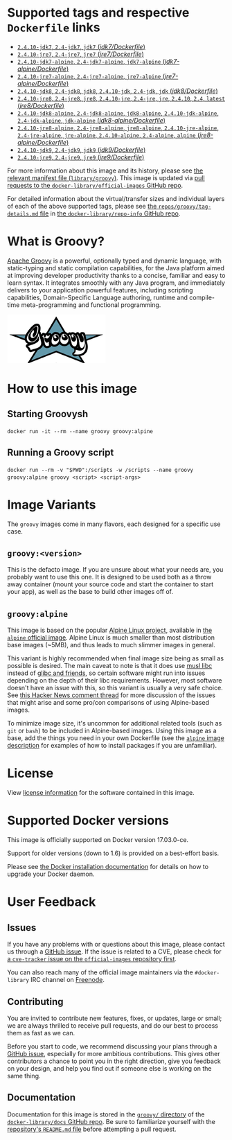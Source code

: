 <!--

********************************************************************************

WARNING:

    DO NOT EDIT "groovy/README.md"

    IT IS AUTO-GENERATED

    (from the other files in "groovy/" combined with a set of templates)

********************************************************************************

-->

# Supported tags and respective `Dockerfile` links

-	[`2.4.10-jdk7`, `2.4-jdk7`, `jdk7` (*jdk7/Dockerfile*)](https://github.com/groovy/docker-groovy/blob/dbc61ddbc286b5847e8778747264e92bcd29c93d/jdk7/Dockerfile)
-	[`2.4.10-jre7`, `2.4-jre7`, `jre7` (*jre7/Dockerfile*)](https://github.com/groovy/docker-groovy/blob/dbc61ddbc286b5847e8778747264e92bcd29c93d/jre7/Dockerfile)
-	[`2.4.10-jdk7-alpine`, `2.4-jdk7-alpine`, `jdk7-alpine` (*jdk7-alpine/Dockerfile*)](https://github.com/groovy/docker-groovy/blob/dbc61ddbc286b5847e8778747264e92bcd29c93d/jdk7-alpine/Dockerfile)
-	[`2.4.10-jre7-alpine`, `2.4-jre7-alpine`, `jre7-alpine` (*jre7-alpine/Dockerfile*)](https://github.com/groovy/docker-groovy/blob/dbc61ddbc286b5847e8778747264e92bcd29c93d/jre7-alpine/Dockerfile)
-	[`2.4.10-jdk8`, `2.4-jdk8`, `jdk8`, `2.4.10-jdk`, `2.4-jdk`, `jdk` (*jdk8/Dockerfile*)](https://github.com/groovy/docker-groovy/blob/dbc61ddbc286b5847e8778747264e92bcd29c93d/jdk8/Dockerfile)
-	[`2.4.10-jre8`, `2.4-jre8`, `jre8`, `2.4.10-jre`, `2.4-jre`, `jre`, `2.4.10`, `2.4`, `latest` (*jre8/Dockerfile*)](https://github.com/groovy/docker-groovy/blob/dbc61ddbc286b5847e8778747264e92bcd29c93d/jre8/Dockerfile)
-	[`2.4.10-jdk8-alpine`, `2.4-jdk8-alpine`, `jdk8-alpine`, `2.4.10-jdk-alpine`, `2.4-jdk-alpine`, `jdk-alpine` (*jdk8-alpine/Dockerfile*)](https://github.com/groovy/docker-groovy/blob/dbc61ddbc286b5847e8778747264e92bcd29c93d/jdk8-alpine/Dockerfile)
-	[`2.4.10-jre8-alpine`, `2.4-jre8-alpine`, `jre8-alpine`, `2.4.10-jre-alpine`, `2.4-jre-alpine`, `jre-alpine`, `2.4.10-alpine`, `2.4-alpine`, `alpine` (*jre8-alpine/Dockerfile*)](https://github.com/groovy/docker-groovy/blob/dbc61ddbc286b5847e8778747264e92bcd29c93d/jre8-alpine/Dockerfile)
-	[`2.4.10-jdk9`, `2.4-jdk9`, `jdk9` (*jdk9/Dockerfile*)](https://github.com/groovy/docker-groovy/blob/dbc61ddbc286b5847e8778747264e92bcd29c93d/jdk9/Dockerfile)
-	[`2.4.10-jre9`, `2.4-jre9`, `jre9` (*jre9/Dockerfile*)](https://github.com/groovy/docker-groovy/blob/dbc61ddbc286b5847e8778747264e92bcd29c93d/jre9/Dockerfile)

For more information about this image and its history, please see [the relevant manifest file (`library/groovy`)](https://github.com/docker-library/official-images/blob/master/library/groovy). This image is updated via [pull requests to the `docker-library/official-images` GitHub repo](https://github.com/docker-library/official-images/pulls?q=label%3Alibrary%2Fgroovy).

For detailed information about the virtual/transfer sizes and individual layers of each of the above supported tags, please see [the `repos/groovy/tag-details.md` file](https://github.com/docker-library/repo-info/blob/master/repos/groovy/tag-details.md) in [the `docker-library/repo-info` GitHub repo](https://github.com/docker-library/repo-info).

# What is Groovy?

[Apache Groovy](http://groovy-lang.org/) is a powerful, optionally typed and dynamic language, with static-typing and static compilation capabilities, for the Java platform aimed at improving developer productivity thanks to a concise, familiar and easy to learn syntax. It integrates smoothly with any Java program, and immediately delivers to your application powerful features, including scripting capabilities, Domain-Specific Language authoring, runtime and compile-time meta-programming and functional programming.

![logo](https://raw.githubusercontent.com/docker-library/docs/bb5fc730ed18c45d86425f9fa4265d50cb795ec8/groovy/logo.png)

# How to use this image

## Starting Groovysh

`docker run -it --rm --name groovy groovy:alpine`

## Running a Groovy script

`docker run --rm -v "$PWD":/scripts -w /scripts --name groovy groovy:alpine groovy <script> <script-args>`

# Image Variants

The `groovy` images come in many flavors, each designed for a specific use case.

## `groovy:<version>`

This is the defacto image. If you are unsure about what your needs are, you probably want to use this one. It is designed to be used both as a throw away container (mount your source code and start the container to start your app), as well as the base to build other images off of.

## `groovy:alpine`

This image is based on the popular [Alpine Linux project](http://alpinelinux.org), available in [the `alpine` official image](https://hub.docker.com/_/alpine). Alpine Linux is much smaller than most distribution base images (~5MB), and thus leads to much slimmer images in general.

This variant is highly recommended when final image size being as small as possible is desired. The main caveat to note is that it does use [musl libc](http://www.musl-libc.org) instead of [glibc and friends](http://www.etalabs.net/compare_libcs.html), so certain software might run into issues depending on the depth of their libc requirements. However, most software doesn't have an issue with this, so this variant is usually a very safe choice. See [this Hacker News comment thread](https://news.ycombinator.com/item?id=10782897) for more discussion of the issues that might arise and some pro/con comparisons of using Alpine-based images.

To minimize image size, it's uncommon for additional related tools (such as `git` or `bash`) to be included in Alpine-based images. Using this image as a base, add the things you need in your own Dockerfile (see the [`alpine` image description](https://hub.docker.com/_/alpine/) for examples of how to install packages if you are unfamiliar).

# License

View [license information](http://www.apache.org/licenses/LICENSE-2.0.html) for the software contained in this image.

# Supported Docker versions

This image is officially supported on Docker version 17.03.0-ce.

Support for older versions (down to 1.6) is provided on a best-effort basis.

Please see [the Docker installation documentation](https://docs.docker.com/installation/) for details on how to upgrade your Docker daemon.

# User Feedback

## Issues

If you have any problems with or questions about this image, please contact us through a [GitHub issue](https://github.com/groovy/docker-groovy/issues). If the issue is related to a CVE, please check for [a `cve-tracker` issue on the `official-images` repository first](https://github.com/docker-library/official-images/issues?q=label%3Acve-tracker).

You can also reach many of the official image maintainers via the `#docker-library` IRC channel on [Freenode](https://freenode.net).

## Contributing

You are invited to contribute new features, fixes, or updates, large or small; we are always thrilled to receive pull requests, and do our best to process them as fast as we can.

Before you start to code, we recommend discussing your plans through a [GitHub issue](https://github.com/groovy/docker-groovy/issues), especially for more ambitious contributions. This gives other contributors a chance to point you in the right direction, give you feedback on your design, and help you find out if someone else is working on the same thing.

## Documentation

Documentation for this image is stored in the [`groovy/` directory](https://github.com/docker-library/docs/tree/master/groovy) of the [`docker-library/docs` GitHub repo](https://github.com/docker-library/docs). Be sure to familiarize yourself with the [repository's `README.md` file](https://github.com/docker-library/docs/blob/master/README.md) before attempting a pull request.
